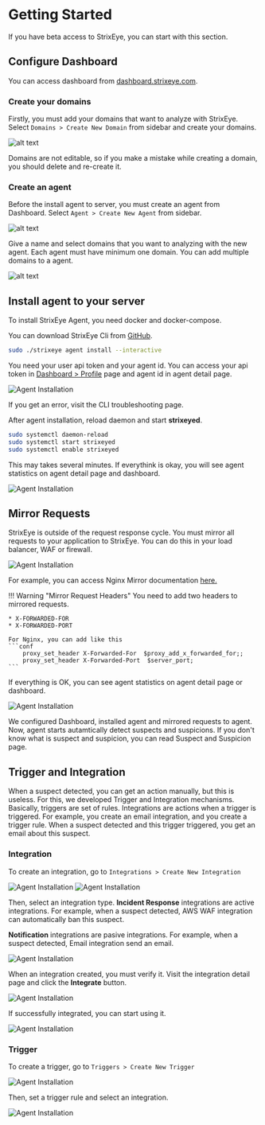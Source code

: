 # Getting Started

If you have beta access to StrixEye, you can start with this section.

## Configure Dashboard
You can access dashboard from [dashboard.strixeye.com](dashboard.strixeye.com). 

### Create your domains

Firstly, you must add your domains that want to analyze with StrixEye. Select `Domains > Create New Domain` from sidebar and create your domains.

![alt text](assets/images/domains_sidebar.png "Topology")

Domains are not editable, so if you make a mistake while creating a domain, you should delete and re-create it.

### Create an agent

Before the install agent to server, you must create an agent from Dashboard. Select `Agent > Create New Agent` from sidebar.

![alt text](assets/images/agents_sidebar.png "Topology")

Give a name and select domains that you want to analyzing with the new agent. Each agent must have minimum one domain. You can add multiple domains to a agent.

![alt text](assets/images/agent_create.png "Topology")


## Install agent to your server

To install StrixEye Agent, you need docker and docker-compose.

You can download StrixEye Cli from [GitHub](https://github.com/strixeyecom/cli/releases).

```bash
sudo ./strixeye agent install --interactive
```

You need your user api token and your agent id. You can access your api token in [Dashboard > Profile](https://dashboard.usestrix.com/settings/profile) page and agent id in agent detail page.

![Agent Installation](assets/images/agent_install.png)

If you get an error, visit the CLI troubleshooting page.


After agent installation, reload daemon and start **strixeyed**.
```bash
sudo systemctl daemon-reload
sudo systemctl start strixeyed
sudo systemctl enable strixeyed
```

This may takes several minutes. If everythink is okay, you will see agent statistics on agent detail page and dashboard.

![Agent Installation](assets/images/agent_stats.png)

## Mirror Requests

StrixEye is outside of the request response cycle. You must mirror all requests to your application to StrixEye. You can do this in your load balancer, WAF or firewall.

![Agent Installation](assets/images/strixeye_topology.png)

For example, you can access Nginx Mirror documentation [here.](https://nginx.org/en/docs/http/ngx_http_mirror_module.html) 

!!! Warning "Mirror Request Headers"
    You need to add two headers to mirrored requests.

    * X-FORWARDED-FOR
    * X-FORWARDED-PORT

    For Nginx, you can add like this
    ```conf
        proxy_set_header X-Forwarded-For  $proxy_add_x_forwarded_for;;
	    proxy_set_header X-Forwarded-Port  $server_port;
    ```

If everything is OK, you can see agent statistics on agent detail page or dashboard.

![Agent Installation](assets/images/agent_success.png)


We configured Dashboard, installed agent and mirrored requests to agent. Now, agent starts autamtically detect suspects and suspicions. If you don't know what is suspect and suspicion, you can read Suspect and Suspicion page.

## Trigger and Integration

When a suspect detected, you can get an action manually, but this is useless. For this, we developed Trigger and Integration mechanisms. Basically, triggers are set of rules. Integrations are actions when a trigger is triggered. For example, you create an email integration, and you create a trigger rule. When a suspect detected and this trigger triggered, you get an email about this suspect.

### Integration

To create an integration, go to ``Integrations > Create New Integration``

![Agent Installation](assets/images/integrations_create.png)
![Agent Installation](assets/images/integrations_create.png)

Then, select an integration type. **Incident Response** integrations are active integrations. For example, when a suspect detected, AWS WAF integration can automatically ban this suspect.

**Notification** integrations are pasive integrations. For example, when a suspect detected, Email integration send an email.

![Agent Installation](assets/images/integration_select.png)

When an integration created, you must verify it. Visit the integration detail page and click the **Integrate** button. 

![Agent Installation](assets/images/integrate_button.png)

If successfully integrated, you can start using it. 

![Agent Installation](assets/images/integrated.png)

### Trigger

To create a trigger, go to ``Triggers > Create New Trigger``

![Agent Installation](assets/images/triggers_create.png)

Then, set a trigger rule and select an integration. 

![Agent Installation](assets/images/trigger_rule.png)
